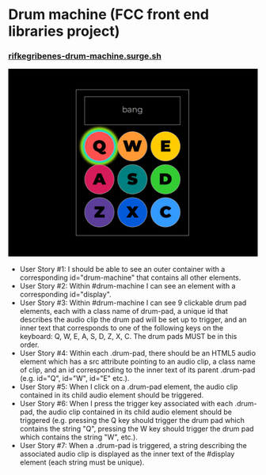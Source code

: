 # Drum machine (FCC front end libraries project)

### [rifkegribenes-drum-machine.surge.sh](http://rifkegribenes-drum-machine.surge.sh/)

![drum-machine screenshot](https://raw.githubusercontent.com/rifkegribenes/drum-machine/master/src/img/screenshot.png)

* User Story #1: I should be able to see an outer container with a corresponding id="drum-machine" that contains all other elements.
* User Story #2: Within #drum-machine I can see an element with a corresponding id="display".
* User Story #3: Within #drum-machine I can see 9 clickable drum pad elements, each with a class name of drum-pad, a unique id that describes the audio clip the drum pad will be set up to trigger, and an inner text that corresponds to one of the following keys on the keyboard: Q, W, E, A, S, D, Z, X, C. The drum pads MUST be in this order.
* User Story #4: Within each .drum-pad, there should be an HTML5 audio element which has a src attribute pointing to an audio clip, a class name of clip, and an id corresponding to the inner text of its parent .drum-pad (e.g. id="Q", id="W", id="E" etc.).
* User Story #5: When I click on a .drum-pad element, the audio clip contained in its child audio element should be triggered.
* User Story #6: When I press the trigger key associated with each .drum-pad, the audio clip contained in its child audio element should be triggered (e.g. pressing the Q key should trigger the drum pad which contains the string "Q", pressing the W key should trigger the drum pad which contains the string "W", etc.).
* User Story #7: When a .drum-pad is triggered, a string describing the associated audio clip is displayed as the inner text of the #display element (each string must be unique).